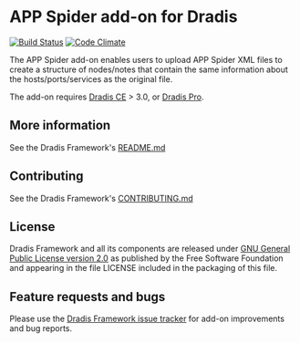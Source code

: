 # APP Spider add-on for Dradis

[![Build Status](https://secure.travis-ci.org/dradis/dradis-appspider.png?branch=master)](http://travis-ci.org/dradis/dradis-appspider) [![Code Climate](https://codeclimate.com/github/dradis/dradis-appspider.png)](https://codeclimate.com/github/dradis/dradis-appspider.png)

The APP Spider add-on enables users to upload APP Spider XML files to create a structure of nodes/notes that contain the same information about the hosts/ports/services as the original file.

The add-on requires [Dradis CE](https://dradisframework.org/) > 3.0, or [Dradis Pro](https://dradisframework.com/pro/).


## More information

See the Dradis Framework's [README.md](https://github.com/dradis/dradisframework/blob/master/README.md)


## Contributing

See the Dradis Framework's [CONTRIBUTING.md](https://github.com/dradis/dradisframework/blob/master/CONTRIBUTING.md)


## License

Dradis Framework and all its components are released under [GNU General Public License version 2.0](http://www.gnu.org/licenses/old-licenses/gpl-2.0.html) as published by the Free Software Foundation and appearing in the file LICENSE included in the packaging of this file.


## Feature requests and bugs

Please use the [Dradis Framework issue tracker](https://github.com/dradis/dradis-ce/issues) for add-on improvements and bug reports.
